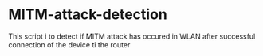 # MITM-attack-detection
This script i to detect if MITM attack has occured in WLAN after successful connection of the device ti the router
